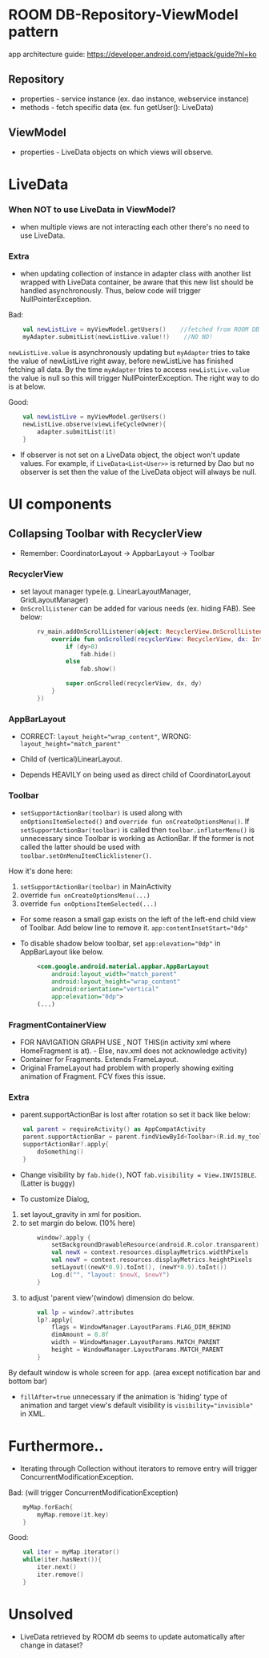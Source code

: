 # ROOM DB-Repository-ViewModel pattern

app architecture guide:
https://developer.android.com/jetpack/guide?hl=ko

## Repository
* properties - service instance (ex. dao instance, webservice instance)
* methods - fetch specific data (ex. fun getUser(): LiveData<User>)

## ViewModel
* properties - LiveData objects on which views will observe. 

# LiveData

### When NOT to use LiveData in ViewModel?
* when multiple views are not interacting each other there's no need to use LiveData.

### Extra
* when updating collection of instance in adapter class with another list wrapped with LiveData container,
be aware that this new list should be handled asynchronously.
Thus, below code will trigger NullPointerException.

Bad:
```kotlin
    val newListLive = myViewModel.getUsers()    //fetched from ROOM DB
    myAdapter.submitList(newListLive.value!!)    //NO NO!
```

```newListLive.value``` is asynchronously updating but ```myAdapter``` tries to take the value of newListLive
right away, before newListLive has finished fetching all data. By the time ```myAdapter``` tries to access
```newListLive.value``` the value is null so this will trigger NullPointerException.
The right way to do is at below.

Good:
```kotlin
    val newListLive = myViewModel.gerUsers()
    newListLive.observe(viewLifeCycleOwner){
        adapter.submitList(it)
    }
```

* If observer is not set on a LiveData object, the object won't update values. For example, if
```LiveData<List<User>>``` is returned by Dao but no observer is set then the value of the LiveData object will always be null.

# UI components

## Collapsing Toolbar with RecyclerView
* Remember: CoordinatorLayout → AppbarLayout → Toolbar

### RecyclerView
* set layout manager type(e.g. LinearLayoutManager, GridLayoutManager)
* ```OnScrollListener``` can be added for various needs (ex. hiding FAB). See below:
```kotlin
        rv_main.addOnScrollListener(object: RecyclerView.OnScrollListener() {
            override fun onScrolled(recyclerView: RecyclerView, dx: Int, dy: Int) {
                if (dy>0)
                    fab.hide()
                else
                    fab.show()

                super.onScrolled(recyclerView, dx, dy)
            }
        })
```

### AppBarLayout
* CORRECT: ```layout_height="wrap_content"```, WRONG: ```layout_height="match_parent"```

* Child of (vertical)LinearLayout.
* Depends HEAVILY on being used as direct child of CoordinatorLayout

### Toolbar
* ```setSupportActionBar(toolbar)``` is used along with ```onOptionsItemSelected()``` and ```override fun onCreateOptionsMenu()```.
If ```setSupportActionBar(toolbar)``` is called then ```toolbar.inflaterMenu()``` is unnecessary since
Toolbar is working as ActionBar. If the former is not called the latter should be used with
```toolbar.setOnMenuItemClicklistener()```.

How it's done here:
1) ```setSupportActionBar(toolbar)``` in MainActivity
2) override ```fun onCreateOptionsMenu(...)```
3) override ```fun onOptionsItemSelected(...)```

* For some reason a small gap exists on the left of the left-end child view of Toolbar. Add below line to remove it.
```app:contentInsetStart="0dp"```

* To disable shadow below toolbar, set ```app:elevation="0dp"``` in AppBarLayout like below.
```xml
        <com.google.android.material.appbar.AppBarLayout
            android:layout_width="match_parent"
            android:layout_height="wrap_content"
            android:orientation="vertical"
            app:elevation="0dp">
        (...)
```

### FragmentContainerView
* FOR NAVIGATION GRAPH USE <fragment>, NOT THIS(in activity xml where HomeFragment is at). - Else, nav.xml does not acknowledge activity)
* Container for Fragments. Extends FrameLayout.
* Original FrameLayout had problem with properly showing exiting animation of Fragment. FCV fixes this issue.

### Extra
* parent.supportActionBar is lost after rotation so set it back like below:
```kotlin
    val parent = requireActivity() as AppCompatActivity
    parent.supportActionBar = parent.findViewById<Toolbar>(R.id.my_toolbar)
    supportActionBar?.apply{
        doSomething()
    }
```

* Change visibility by ```fab.hide()```, NOT ```fab.visibility = View.INVISIBLE```. (Latter is buggy)

* To customize Dialog,
1) set layout_gravity in xml for position.
2) to set margin do below. (10% here)
```kotlin
        window?.apply {
            setBackgroundDrawableResource(android.R.color.transparent)
            val newX = context.resources.displayMetrics.widthPixels     //screen pixel
            val newY = context.resources.displayMetrics.heightPixels
            setLayout((newX*0.9).toInt(), (newY*0.9).toInt())
            Log.d("", "layout: $newX, $newY")
        }
```
3) to adjust 'parent view'(window) dimension do below.
```kotlin
        val lp = window?.attributes
        lp?.apply{
            flags = WindowManager.LayoutParams.FLAG_DIM_BEHIND
            dimAmount = 0.8f
            width = WindowManager.LayoutParams.MATCH_PARENT
            height = WindowManager.LayoutParams.MATCH_PARENT
        }
```
By default window is whole screen for app. (area except notification bar and bottom bar)

* ```fillAfter=true``` unnecessary if the animation is 'hiding' type of animation and target view's default visibility is ```visibility="invisible"``` in XML.

# Furthermore..
* Iterating through Collection without iterators to remove entry will trigger ConcurrentModificationException.

Bad: (will trigger ConcurrentModificationException)
```kotlin
    myMap.forEach{
        myMap.remove(it.key)
    }
```
Good:
```kotlin
    val iter = myMap.iterator()
    while(iter.hasNext()){
        iter.next()
        iter.remove()
    }
```

# Unsolved
* LiveData retrieved by ROOM db seems to update automatically after change in dataset?
